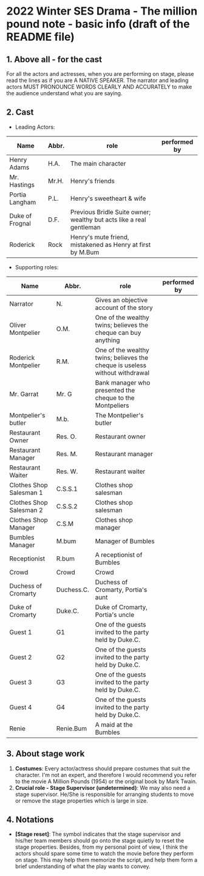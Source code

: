 # 2022 Winter SES Drama - The million pound note - basic info (draft of the README file)

## 1. Above all - for the cast

For all the actors and actresses, when you are performing on stage, please read the lines as if you are A NATIVE SPEAKER. The narrator and leading actors MUST PRONOUNCE WORDS CLEARLY AND ACCURATELY to make the audience understand what you are saying.

## 2. Cast

- Leading Actors:

| Name             | Abbr.  | role                                                                  | performed by |
|------------------|--------|-----------------------------------------------------------------------|--------------|
| Henry Adams      | H.A.   |  The main character                                                   |              |
| Mr. Hastings     | Mr.H.  | Henry's friends                                                       |              |
| Portia Langham   | P.L.   | Henry's sweetheart & wife                                             |              |
| Duke of Frognal  | D.F.   | Previous Bridle Suite owner; wealthy but acts like a real gentleman   |              |
| Roderick         | Rock   | Henry's mute friend, mistakened as Henry at first by M.Bum            |              |


- Supporting roles:

| Name                    | Abbr.   | role                                                                        | performed by |
|-------------------------|---------|-----------------------------------------------------------------------------|--------------|
| Narrator                | N.      | Gives an objective account of the story                                     |              |
| Oliver Montpelier       | O.M.    | One of the wealthy twins; believes the cheque can buy anything              |              |
| Roderick Montpelier     | R.M.    | One of the wealthy twins; believes the cheque is useless without withdrawal |              |
| Mr. Garrat              | Mr. G   | Bank manager who presented the cheque to the Montpeliers                    |              |
| Montpelier's butler     | M.b.    | The Montpelier's butler                                                     |              |
| Restaurant Owner        | Res. O. | Restaurant owner                                                            |              |
| Restaurant Manager      | Res. M. | Restaurant manager                                                          |              |
| Restaurant Waiter       | Res. W. | Restaurant waiter                                                           |              |
| Clothes Shop Salesman 1 | C.S.S.1 | Clothes shop salesman                                                       |              |
| Clothes Shop Salesman 2 | C.S.S.2 | Clothes shop salesman                                                       |              |
| Clothes Shop Manager    | C.S.M   | Clothes shop manager                                                        |              |
| Bumbles Manager         | M.bum   | Manager of Bumbles                                                          |              |
| Receptionist            | R.bum   | A receptionist of Bumbles                                                   |              |
| Crowd                   | Crowd   | Crowd                                                                       |              |
| Duchess of Cromarty     | Duchess.C. | Duchess of Cromarty, Portia's aunt                                       |              |
| Duke of Cromarty        | Duke.C.    | Duke of Cromarty, Portia's uncle                                         |              |
| Guest 1                 | G1         | One of the guests invited to the party held by Duke.C.                   |              |
| Guest 2                 | G2         | One of the guests invited to the party held by Duke.C.                   |              |
| Guest 3                 | G3         | One of the guests invited to the party held by Duke.C.                   |              |
| Guest 4                 | G4         | One of the guests invited to the party held by Duke.C.                   |              |
| Renie                   | Renie.Bum  | A maid at the Bumbles                                                    |              |



## 3. About stage work

1. **Costumes**: Every actor/actress should prepare costumes that suit the character. I'm not an expert, and therefore I would recommend you refer to the movie A Million Pounds (1954) or the original book by Mark Twain.
2. **Crucial role - Stage Supervisor (undetermined)**: We may also need a stage supervisor. He/She is responsible for arranging students to move or remove the stage properties which is large in size.

## 4. Notations

- **[Stage reset]**: The symbol indicates that the stage supervisor and his/her team members should go onto the stage quietly to reset the stage properties. Besides, from my personal point of view, I think the actors should spare some time to watch the movie before they perform on stage. This may help them memorize the script, and help them form a brief understanding of what the play wants to convey.

